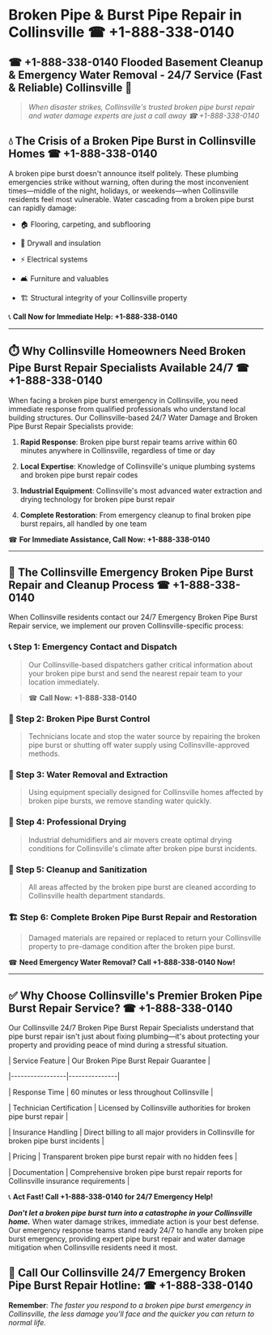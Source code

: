 # Broken Pipe & Burst Pipe Repair in Collinsville ☎ +1-888-338-0140  
## ☎ +1-888-338-0140 Flooded Basement Cleanup & Emergency Water Removal - 24/7 Service (Fast & Reliable) Collinsville 🚨  

> *When disaster strikes, Collinsville's trusted broken pipe burst repair and water damage experts are just a call away ☎ +1-888-338-0140*  

## 💧 The Crisis of a Broken Pipe Burst in Collinsville Homes ☎ +1-888-338-0140  

A broken pipe burst doesn't announce itself politely. These plumbing emergencies strike without warning, often during the most inconvenient times—middle of the night, holidays, or weekends—when Collinsville residents feel most vulnerable. Water cascading from a broken pipe burst can rapidly damage:  

* 🏠 Flooring, carpeting, and subflooring  
* 🧱 Drywall and insulation  
* ⚡ Electrical systems  
* 🛋️ Furniture and valuables  
* 🏗️ Structural integrity of your Collinsville property  

📞 **Call Now for Immediate Help: +1-888-338-0140**  

---  

## ⏱️ Why Collinsville Homeowners Need Broken Pipe Burst Repair Specialists Available 24/7 ☎ +1-888-338-0140  

When facing a broken pipe burst emergency in Collinsville, you need immediate response from qualified professionals who understand local building structures. Our Collinsville-based 24/7 Water Damage and Broken Pipe Burst Repair Specialists provide:  

1. **Rapid Response**: Broken pipe burst repair teams arrive within 60 minutes anywhere in Collinsville, regardless of time or day  
2. **Local Expertise**: Knowledge of Collinsville's unique plumbing systems and broken pipe burst repair codes  
3. **Industrial Equipment**: Collinsville's most advanced water extraction and drying technology for broken pipe burst repair  
4. **Complete Restoration**: From emergency cleanup to final broken pipe burst repairs, all handled by one team  

☎ **For Immediate Assistance, Call Now: +1-888-338-0140**  

---  

## 🔧 The Collinsville Emergency Broken Pipe Burst Repair and Cleanup Process ☎ +1-888-338-0140  

When Collinsville residents contact our 24/7 Emergency Broken Pipe Burst Repair service, we implement our proven Collinsville-specific process:  

### 📞 Step 1: Emergency Contact and Dispatch  
> Our Collinsville-based dispatchers gather critical information about your broken pipe burst and send the nearest repair team to your location immediately.  
> ☎ **Call Now: +1-888-338-0140**  

### 🚿 Step 2: Broken Pipe Burst Control  
> Technicians locate and stop the water source by repairing the broken pipe burst or shutting off water supply using Collinsville-approved methods.  

### 🌊 Step 3: Water Removal and Extraction  
> Using equipment specially designed for Collinsville homes affected by broken pipe bursts, we remove standing water quickly.  

### 💨 Step 4: Professional Drying  
> Industrial dehumidifiers and air movers create optimal drying conditions for Collinsville's climate after broken pipe burst incidents.  

### 🧼 Step 5: Cleanup and Sanitization  
> All areas affected by the broken pipe burst are cleaned according to Collinsville health department standards.  

### 🏗️ Step 6: Complete Broken Pipe Burst Repair and Restoration  
> Damaged materials are repaired or replaced to return your Collinsville property to pre-damage condition after the broken pipe burst.  

☎ **Need Emergency Water Removal? Call +1-888-338-0140 Now!**  

---  

## ✅ Why Choose Collinsville's Premier Broken Pipe Burst Repair Service? ☎ +1-888-338-0140  

Our Collinsville 24/7 Broken Pipe Burst Repair Specialists understand that pipe burst repair isn't just about fixing plumbing—it's about protecting your property and providing peace of mind during a stressful situation.  

| Service Feature | Our Broken Pipe Burst Repair Guarantee |  
|-----------------|---------------|  
| Response Time | 60 minutes or less throughout Collinsville |  
| Technician Certification | Licensed by Collinsville authorities for broken pipe burst repair |  
| Insurance Handling | Direct billing to all major providers in Collinsville for broken pipe burst incidents |  
| Pricing | Transparent broken pipe burst repair with no hidden fees |  
| Documentation | Comprehensive broken pipe burst repair reports for Collinsville insurance requirements |  

📞 **Act Fast! Call +1-888-338-0140 for 24/7 Emergency Help!**  

***Don't let a broken pipe burst turn into a catastrophe in your Collinsville home.*** When water damage strikes, immediate action is your best defense. Our emergency response teams stand ready 24/7 to handle any broken pipe burst emergency, providing expert pipe burst repair and water damage mitigation when Collinsville residents need it most.  

## 📱 Call Our Collinsville 24/7 Emergency Broken Pipe Burst Repair Hotline: ☎ +1-888-338-0140  

**Remember**: *The faster you respond to a broken pipe burst emergency in Collinsville, the less damage you'll face and the quicker you can return to normal life.*